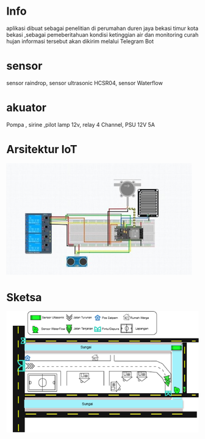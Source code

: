 # Info
aplikasi dibuat sebagai penelitian di perumahan duren jaya bekasi timur kota bekasi ,sebagai pemeberitahuan kondisi ketinggian air dan monitoring curah hujan informasi tersebut akan dikirim melalui Telegram Bot
# sensor
sensor raindrop, sensor ultrasonic HCSR04, sensor Waterflow
# akuator
Pompa , sirine ,pilot lamp 12v, relay 4 Channel, PSU 12V 5A
# Arsitektur IoT
![Image Alt](https://github.com/aldiansyah71/Protoype-Peringatan-Banjir/blob/main/Arsitektur.jpg?raw=true)
# Sketsa
![Image Alt](https://github.com/aldiansyah71/Protoype-Peringatan-Banjir/blob/main/sketsa%20Prototype.png?raw=true)
